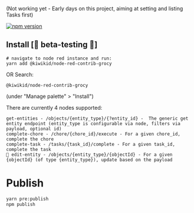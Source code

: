 (Not working yet - Early days on this project, aiming at setting and listing Tasks first)

[![npm version](https://badge.fury.io/js/@kiwikid%2Fnode-red-contrib-grocy.svg)](https://badge.fury.io/js/@kiwikid%2Fnode-red-contrib-grocy)


## Install [🚧 beta-testing 🚧]
```
# navigate to node red instance and run:
yarn add @kiwikid/node-red-contrib-grocy
```
OR 
Search: 

```
@kiwikid/node-red-contrib-grocy
```
(under "Manage palette" > "Install")



There are currently 4 nodes supported:

```
get-entities - /objects/{entity_type}/{?entity_id} -  The generic get entity endpoint (entity_type is configurable via node, filters via payload, optional id)
complete-chore - /chore/{chore_id}/execute - For a given chore_id, complete the chore
complete-task - /tasks/{task_id}/complete - For a given task_id, complete the task
🚧 edit-entity - /objects/{entity_type}/{objectId} - For a given {objectId} (of type {entity_type}), update based on the payload
```


# Publish
```bash
yarn pre:publish
npm publish
```


